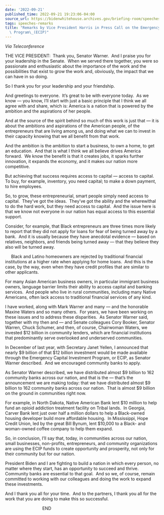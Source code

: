 ```yaml
---
date: '2022-09-21'
published_time: 2022-09-21 19:23:06-04:00
source_url: https://bidenwhitehouse.archives.gov/briefing-room/speeches-remarks/2022/09/21/remarks-by-vice-president-harris-in-press-call-on-the-emergency-capital-investment-program-ecip/
tags: speeches-remarks
title: "Remarks by Vice President Harris in Press Call on the Emergency Capital Investment\
  \ Program\_(ECIP)"
---
```

 
*Via Teleconference*

THE VICE PRESIDENT:  Thank you, Senator Warner.  And I praise you for
your leadership in the Senate.  When we served there together, you were
so passionate and enthusiastic about the importance of the work and the
possibilities that exist to grow the work and, obviously, the impact
that we can have in so doing.  
  
So I thank you for your leadership and your friendship.  
  
And greetings to everyone.  It’s great to be with everyone today.  As we
know — you know, I’ll start with just a basic principle that I think we
all agree with and share, which is: America is a nation that is powered
by the ambition and the aspirations of her people.   
  
And at the source of the spirit behind so much of this work is just that
— it is about the ambitions and aspirations of the American people, of
the entrepreneurs that are living among us, and doing what we can to
invest in their capacity knowing that we all benefit from that work.  
  
And the ambition is the ambition to start a business, to own a home, to
get an education.  And that is what I think we all believe drives
America forward.  We know the benefit is that it creates jobs, it sparks
further innovation, it expands the economy, and it makes our nation more
competitive.  
  
But achieving that success requires access to capital — access to
capital.  To buy, for example, inventory, you need capital; to make a
down payment, to hire employees.   
  
So, to grow, these entrepreneurial, smart people simply need access to
capital.  They’ve got the ideas.  They’ve got the ability and the
wherewithal to do the hard work, but they need access to capital.  And
the issue here is that we know not everyone in our nation has equal
access to this essential support.  
  
Consider, for example, that Black entrepreneurs are three times more
likely to report that they did not apply for loans for fear of being
turned away by a bank.  And it is usually because they have anecdotal
evidence — based on relatives, neighbors, and friends being turned away
— that they believe they also will be turned away.  
  
     Black and Latino homeowners are rejected by traditional financial
institutions at a higher rate when applying for home loans.  And this is
the case, by the way, even when they have credit profiles that are
similar to other applicants.   
  
For many Asian American business owners, in particular immigrant
business owners, language barrier limits their ability to access capital
and banking services.  And people who live in rural communities,
including many Native Americans, often lack access to traditional
financial services of any kind.  
  
I have worked, along with Mark Warner and many — and the honorable
Maxine Waters and so many others.  For years, we have been working on
these issues and to address these disparities.  As Senator Warner said,
together with my then and — and Senate colleagues Cory Booker, Senator
Warren, Chuck Schumer, and then, of course, Chairwoman Waters, we
invested $12 billion in community lenders, which are financial
institutions that predominantly serve overlooked and underserved
communities.  
  
In December of last year, with Secretary Janet Yellen, I announced that
nearly $9 billion of that $12 billion investment would be made available
through the Emergency Capital Investment Program, or ECIP, as Senator
Warner described.  And we encouraged community banks to apply.  
  
As Senator Warner described, we have distributed almost $9 billion to
162 community banks across our nation, and that is the — that’s the
announcement we are making today: that we have distributed almost $9
billion to 162 community banks across our nation.  That is almost $9
billion on the ground in communities right now.  
  
For example, in North Dakota, Native American Bank lent $10 million to
help fund an opioid addiction treatment facility on Tribal lands.  In
Georgia, Carver Bank lent just over half a million dollars to help a
Black-owned housing developer build more affordable housing.  In
Mississippi, Hope Credit Union, led by the great Bill Bynum, lent
$10,000 to a Black- and woman-owned coffee company to help them
expand.  
  
So, in conclusion, I’ll say that, today, in communities across our
nation, small businesses, non-profits, entrepreneurs, and community
organizations are using the ECIP funds to create opportunity and
prosperity, not only for their community but for our nation.  
  
President Biden and I are fighting to build a nation in which every
person, no matter where they start, has an opportunity to succeed and
thrive.  Community banks are essential to that goal.  And so we, of
course, remain committed to working with our colleagues and doing the
work to expand these investments.  
  
And I thank you all for your time.  And to the partners, I thank you all
for the work that you are doing to make this so successful.  
  
                               END
